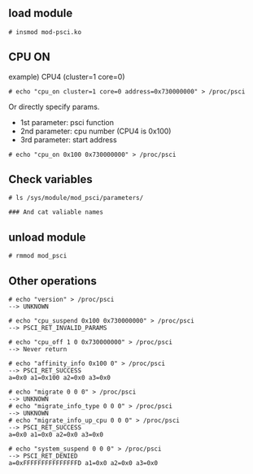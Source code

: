## load module

```
# insmod mod-psci.ko
```

## CPU ON

example) CPU4 (cluster=1 core=0)
```
# echo "cpu_on cluster=1 core=0 address=0x730000000" > /proc/psci
```

Or directly specify params.
- 1st parameter: psci function
- 2nd parameter: cpu number (CPU4 is 0x100)
- 3rd parameter: start address
```
# echo "cpu_on 0x100 0x730000000" > /proc/psci
```

## Check variables
```
# ls /sys/module/mod_psci/parameters/

### And cat valiable names
```

## unload module

```
# rmmod mod_psci
```

## Other operations

```
# echo "version" > /proc/psci
--> UNKNOWN
```

```
# echo "cpu_suspend 0x100 0x730000000" > /proc/psci
--> PSCI_RET_INVALID_PARAMS
```

```
# echo "cpu_off 1 0 0x730000000" > /proc/psci
--> Never return
```

```
# echo "affinity_info 0x100 0" > /proc/psci
--> PSCI_RET_SUCCESS
a=0x0 a1=0x100 a2=0x0 a3=0x0
```

```
# echo "migrate 0 0 0" > /proc/psci
--> UNKNOWN
# echo "migrate_info_type 0 0 0" > /proc/psci
--> UNKNOWN
# echo "migrate_info_up_cpu 0 0 0" > /proc/psci
--> PSCI_RET_SUCCESS
a=0x0 a1=0x0 a2=0x0 a3=0x0
```
```
# echo "system_suspend 0 0 0" > /proc/psci
--> PSCI_RET_DENIED
a=0xFFFFFFFFFFFFFFFD a1=0x0 a2=0x0 a3=0x0
```
